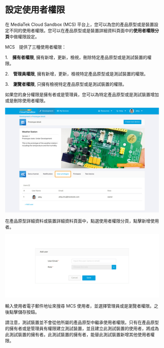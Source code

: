 # 設定使用者權限

在 MediaTek Cloud Sandbox (MCS) 平台上，您可以為您的產品原型或是裝置設定不同的使用者權限。您可以在產品原型或是裝置詳細資料頁面中的**使用者權限分頁**中做權限設定。


MCS　提供了三種使用者權限：

1.　**擁有者權限**, 擁有新增，更新，檢視，刪除特定產品原型或是測試裝置的權限。

2.　**管理員權限**, 擁有新增，更新，檢視特定產品原型或是測試裝置的權限。

3.　**瀏覽者權限**, 只擁有檢視特定產品原型或是測試裝置的權限。


如果您的身分權限是擁有者或是管理員，您可以為特定產品原型或是測試裝置增加或是刪除使用者權限。


![](../images/UP/up01.JPG)

在產品原型詳細資料或裝置詳細資料頁面中，點選使用者權限分頁，點擊新增使用者。

![](../images/UP/up02.JPG)

輸入使用者電子郵件地址來搜尋 MCS 使用者，並選擇管理員或是瀏覽者權限。之後點擊儲存按鈕。

請注意，測試裝置並不會從他所屬的產品原型中繼承使用者權限。只有在產品原型的擁有者或是管理員有權限建立測試裝置，並且建立此測試裝置的使用者，將成為此測試裝置的擁有者。此測試裝置的擁有者，能替此測試裝置新增其他使用者權限。
